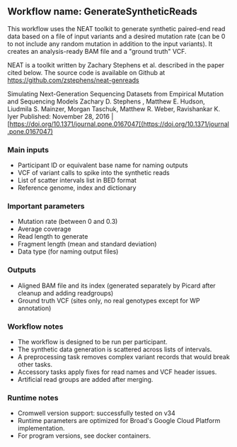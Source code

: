 ## Workflow name: GenerateSyntheticReads

 This workflow uses the NEAT toolkit to generate synthetic paired-end read data based on a file of input variants
 and a desired mutation rate (can be 0 to not include any random mutation in addition to the input variants).
 It creates an analysis-ready BAM file and a "ground truth" VCF.

 NEAT is a toolkit written by Zachary Stephens et al. described in the paper cited below. The source code is
 available on Github at https://github.com/zstephens/neat-genreads

 Simulating Next-Generation Sequencing Datasets from Empirical Mutation and Sequencing Models
 Zachary D. Stephens , Matthew E. Hudson, Liudmila S. Mainzer, Morgan Taschuk, Matthew R. Weber, Ravishankar K. Iyer
 Published: November 28, 2016 | [https://doi.org/10.1371/journal.pone.0167047[(https://doi.org/10.1371/journal.pone.0167047)

### Main inputs
 - Participant ID or equivalent base name for naming outputs
 - VCF of variant calls to spike into the synthetic reads
 - List of scatter intervals list in BED format
 - Reference genome, index and dictionary

### Important parameters
 - Mutation rate (between 0 and 0.3)
 - Average coverage
 - Read length to generate
 - Fragment length (mean and standard deviation)
 - Data type (for naming output files)

### Outputs
 - Aligned BAM file and its index (generated separately by Picard after cleanup and adding readgroups)
 - Ground truth VCF (sites only, no real genotypes except for WP annotation)

### Workflow notes
 - The workflow is designed to be run per participant.
 - The synthetic data generation is scattered across lists of intervals.
 - A preprocessing task removes complex variant records that would break other tasks.
 - Accessory tasks apply fixes for read names and VCF header issues.
 - Artificial read groups are added after merging.

### Runtime notes
 - Cromwell version support: successfully tested on v34
 - Runtime parameters are optimized for Broad's Google Cloud Platform implementation.
 - For program versions, see docker containers.
